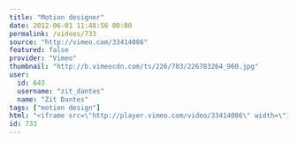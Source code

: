 ```yaml
---
title: "Motion designer"
date: 2012-06-01 11:48:56 00:00
permalink: /videos/733
source: "http://vimeo.com/33414086"
featured: false
provider: "Vimeo"
thumbnail: "http://b.vimeocdn.com/ts/226/783/226783264_960.jpg"
user:
  id: 643
  username: "zit_dantes"
  name: "Zit Dantes"
tags: ["motion design"]
html: "<iframe src=\"http://player.vimeo.com/video/33414086\" width=\"1280\" height=\"720\" frameborder=\"0\" webkitAllowFullScreen mozallowfullscreen allowFullScreen></iframe>"
id: 733
---
```


